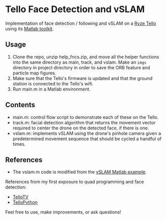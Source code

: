 # Tello Face Detection and vSLAM

Implementation of face detection / following and vSLAM on a [Ryze Tello](https://www.ryzerobotics.com/tello) using its [Matlab toolkit](https://www.mathworks.com/hardware-support/tello-drone-matlab.html).

## Usage
1. Clone the repo, unzip help_fncs.zip, and move all the helper functions into the same directory as main, track, and vslam. Make an `imgs` directory in project directory in order to save the ORB feature and particle map figures. 
2. Make sure that the Tello's firmware is updated and that the ground station is connected to the Tello's wifi.
3. Run main.m in a Matlab environment.

## Contents
- main.m: control flow script to demonstrate each of these on the Tello. 
- track.m: facial detection algorithm that returns the movement vector required to center the drone on the detected face, if there is one. 
- vslam.m: implements vSLAM using the drone's pinhole camera given a predetermined movement sequence that should be cycled a handful of times. 

## References
- The vslam.m code is modified from the [vSLAM Matlab example](https://www.mathworks.com/help/vision/ug/monocular-visual-simultaneous-localization-and-mapping.html).

References from my first exposure to quad programming and face detection:
- [TelloTV](https://github.com/Jabrils/TelloTV)
- [TelloPython](https://github.com/dji-sdk/Tello-Python)

Feel free to use, make improvements, or ask questions!
